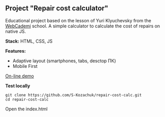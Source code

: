## Project "Repair cost calculator"


Educational project based on the lesson of Yuri Klyuchevsky from the [WebCademi](https://youtu.be/JbQB_49ijqw) school. A simple calculator to calculate the cost of repairs on native JS.


**Stack:** HTML, CSS, JS

**Features:**
-   Adaptive layout (smartphones, tabs, desctop ПК)
-   Mobile First

[On-line demo](https://s-kozachuk.github.io/repair-cost-calc )

**Test locally**

```
git clone https://github.com/S-Kozachuk/repair-cost-calc.git
cd repair-cost-calc
```

Open the index.html
